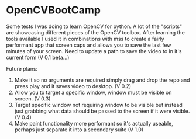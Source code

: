 # OpenCVBootCamp
Some tests I was doing to learn OpenCV for python. A lot of the "scripts" are showcasing different pieces of the OpenCV toolbox.
After learning the tools available I used it in combinations with mss to create a fairly performant app that screen caps and allows you
to save the last few minutes of your screen. Need to update a path to save the video to in it's current form (V 0.1 beta...) 

Future plans:

1. Make it so no arguments are required simply drag and drop the repo and press play and it saves video to desktop. (V 0.2)
2. Allow you to target a specific window, window must be visible on screen. (V 0.3)
3. Target specific window not requiring window to be visible but instead just grabbing what data should be passed to the screen if it were visible. (V 0.4)
4. Make paint functionality more performant so it's actually useable, perhaps just separate it into a secondary suite (V 1.0)
